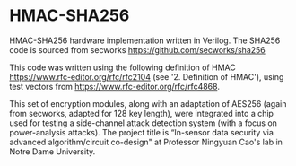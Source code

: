 # HMAC-SHA256
HMAC-SHA256 hardware implementation written in Verilog. The SHA256 code is sourced from secworks https://github.com/secworks/sha256

This code was written using the following definition of HMAC https://www.rfc-editor.org/rfc/rfc2104 (see '2. Definition of HMAC'), 
using test vectors from https://www.rfc-editor.org/rfc/rfc4868.

This set of encryption modules, along with an adaptation of AES256 (again from secworks, adapted for 128 key length), were integrated into a chip used for testing a side-channel attack detection system (with a focus on power-analysis attacks). The project title is “In-sensor data security via advanced algorithm/circuit co-design" at Professor Ningyuan Cao's lab in Notre Dame University. 
